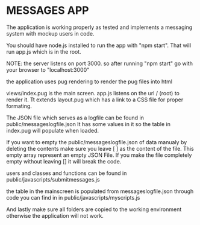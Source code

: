 # MESSAGES APP 
The application is working properly as tested and implements a messaging system with mockup users in code.

You should have node.js installed to run the app with "npm start". That will run app.js which is in the root.

NOTE: the server listens on port 3000. so after running "npm start" go with your browser to "localhost:3000"

the application uses pug rendering to render the pug files into html

views/index.pug  is the main screen. app.js listens on the url / (root) to render it. Tt extends layout.pug which has a link to a CSS file for proper formating.

The JSON file  which serves as a logfile can be found in public/messageslogfile.json  It has some values in it so the table in index.pug will populate when loaded.

If you want to empty the public/messageslogfile.json of data manualy by deleting the contents make sure you leave [ ] as the content of the file. This empty array represent an empty JSON File. If you make the file completely empty without leaving [] it will break the code.

users and classes and functions can be found in public/javascripts/submitmessages.js

the table in the mainscreen is populated from messageslogfile.json through code you can find in in public/javascripts/myscripts.js

And lastly make sure all folders are copied to the working environment otherwise the application will not work.
